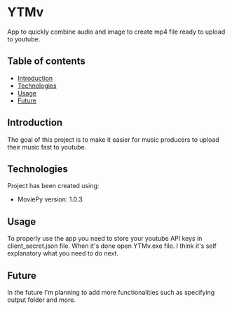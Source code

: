# YTMv
App to quickly combine audio and image to create mp4 file ready to upload to youtube.

## Table of contents

* [Introduction](#introduction)
* [Technologies](#technologies)
* [Usage](#usage)
* [Future](#future)

## Introduction

The goal of this project is to make it easier for music producers to upload their music fast to youtube.

## Technologies

Project has been created using:

* MoviePy version: 1.0.3

## Usage

To properly use the app you need to store your youtube API keys in client_secret.json file.
When it's done open YTMv.exe file. I think it's self explanatory what you need to do next.

## Future

In the future I'm planning to add more functionalities such as specifying output folder and more.
